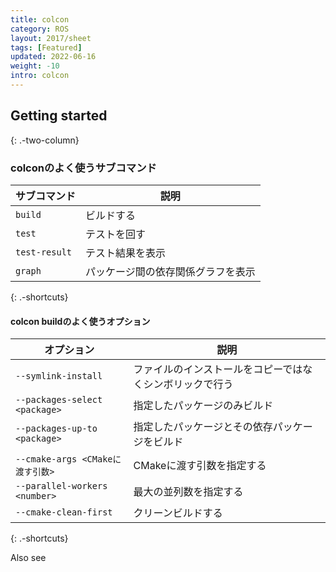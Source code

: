 ```yaml
---
title: colcon
category: ROS
layout: 2017/sheet
tags: [Featured]
updated: 2022-06-16
weight: -10
intro: colcon
---
```


Getting started
---------------
{: .-two-column}

### colconのよく使うサブコマンド


| サブコマンド     | 説明               |
| ---          | ---                       |
| `build`  | ビルドする        |
| `test` | テストを回す |
| `test-result` | テスト結果を表示 |
| `graph` | パッケージ間の依存関係グラフを表示 |
{: .-shortcuts}

#### colcon buildのよく使うオプション

| オプション     | 説明                        |
| ---          | ---                                |
| `--symlink-install` | ファイルのインストールをコピーではなくシンボリックで行う                      |
| `--packages-select <package>` | 指定したパッケージのみビルド |
| `--packages-up-to <package>`          | 指定したパッケージとその依存パッケージをビルド                        |
| `--cmake-args <CMakeに渡す引数>`  | CMakeに渡す引数を指定する |
| `--parallel-workers <number>`| 最大の並列数を指定する |
| `--cmake-clean-first` | クリーンビルドする |
{: .-shortcuts}

Also see

